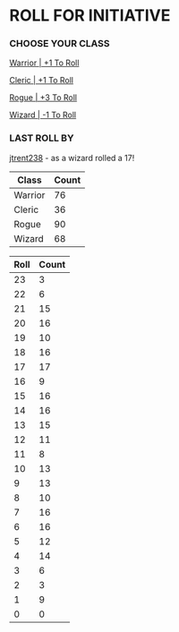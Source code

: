 # ROLL FOR INITIATIVE
### CHOOSE YOUR CLASS

[Warrior | +1 To Roll](https://github.com/benjaminsampica/benjaminsampica/issues/new?title=roll%7Cwarrior&body=Just+click+%27Submit+new+issue%27.)

[Cleric | +1 To Roll](https://github.com/benjaminsampica/benjaminsampica/issues/new?title=roll%7Ccleric&body=Just+click+%27Submit+new+issue%27.)

[Rogue | +3 To Roll](https://github.com/benjaminsampica/benjaminsampica/issues/new?title=roll%7Crogue&body=Just+click+%27Submit+new+issue%27.)

[Wizard | -1 To Roll](https://github.com/benjaminsampica/benjaminsampica/issues/new?title=roll%7Cwizard&body=Just+click+%27Submit+new+issue%27.)
### LAST ROLL BY
[jtrent238](https://www.github.com/jtrent238) - as a wizard rolled a 17!

|Class|Count|
|-|-|
|Warrior|76|
|Cleric|36|
|Rogue|90|
|Wizard|68|

|Roll|Count|
|-|-|
|23|3
|22|6
|21|15
|20|16
|19|10
|18|16
|17|17
|16|9
|15|16
|14|16
|13|15
|12|11
|11|8
|10|13
|9|13
|8|10
|7|16
|6|16
|5|12
|4|14
|3|6
|2|3
|1|9
|0|0
